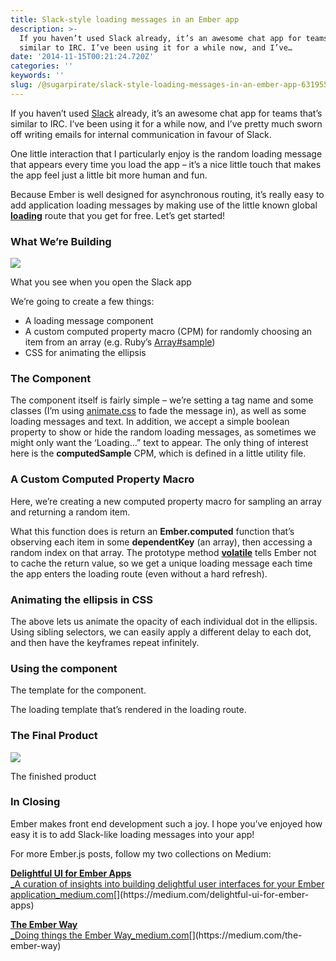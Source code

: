 ```yaml
---
title: Slack-style loading messages in an Ember app
description: >-
  If you haven’t used Slack already, it’s an awesome chat app for teams that’s
  similar to IRC. I’ve been using it for a while now, and I’ve…
date: '2014-11-15T00:21:24.720Z'
categories: ''
keywords: ''
slug: /@sugarpirate/slack-style-loading-messages-in-an-ember-app-6319559a19d0
---
```


  

If you haven’t used [Slack](http://www.slack.com) already, it’s an awesome chat app for teams that’s similar to IRC. I’ve been using it for a while now, and I’ve pretty much sworn off writing emails for internal communication in favour of Slack.

One little interaction that I particularly enjoy is the random loading message that appears every time you load the app – it’s a nice little touch that makes the app feel just a little bit more human and fun.

Because Ember is well designed for asynchronous routing, it’s really easy to add application loading messages by making use of the little known global [**loading**](http://emberjs.com/guides/routing/loading-and-error-substates/#toc_code-loading-code-substates) route that you get for free. Let’s get started!

### What We’re Building

![](https://cdn-images-1.medium.com/max/800/1*Zt4D8uCy5-J82hw-rHsJxA.gif)

What you see when you open the Slack app

We’re going to create a few things:

*   A loading message component
*   A custom computed property macro (CPM) for randomly choosing an item from an array (e.g. Ruby’s [Array#sample](http://www.ruby-doc.org/core-2.1.5/Array.html#method-i-sample))
*   CSS for animating the ellipsis

### The Component

The component itself is fairly simple – we’re setting a tag name and some classes (I’m using [animate.css](http://daneden.github.io/animate.css/) to fade the message in), as well as some loading messages and text. In addition, we accept a simple boolean property to show or hide the random loading messages, as sometimes we might only want the ‘Loading…” text to appear. The only thing of interest here is the **computedSample** CPM, which is defined in a little utility file.

### A Custom Computed Property Macro

Here, we’re creating a new computed property macro for sampling an array and returning a random item.

What this function does is return an **Ember.computed** function that’s observing each item in some **dependentKey** (an array),  then accessing a random index on that array. The prototype method [**volatile**](http://emberjs.com/api/classes/Ember.ComputedProperty.html#method_volatile) tells Ember not to cache the return value, so we get a unique loading message each time the app enters the loading route (even without a hard refresh).

### Animating the ellipsis in CSS

The above lets us animate the opacity of each individual dot in the ellipsis. Using sibling selectors, we can easily apply a different delay to each dot, and then have the keyframes repeat infinitely.

### Using the component

The template for the component.

The loading template that’s rendered in the loading route.

### The Final Product

![](https://cdn-images-1.medium.com/max/800/1*FwmSrN52_-sAv7JV7yybgw.gif)

The finished product

### In Closing

Ember makes front end development such a joy. I hope you’ve enjoyed how easy it is to add Slack-like loading messages into your app!

For more Ember.js posts, follow my two collections on Medium:

[**Delightful UI for Ember Apps**  
_A curation of insights into building delightful user interfaces for your Ember application_medium.com](https://medium.com/delightful-ui-for-ember-apps "https://medium.com/delightful-ui-for-ember-apps")[](https://medium.com/delightful-ui-for-ember-apps)

[**The Ember Way**  
_Doing things the Ember Way_medium.com](https://medium.com/the-ember-way "https://medium.com/the-ember-way")[](https://medium.com/the-ember-way)